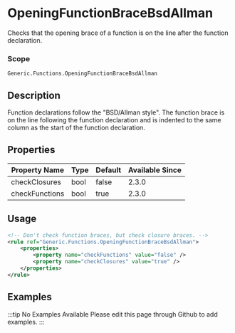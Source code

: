 # OpeningFunctionBraceBsdAllman

Checks that the opening brace of a function is on the line after the function declaration.

### Scope

`Generic.Functions.OpeningFunctionBraceBsdAllman`

## Description

Function declarations follow the "BSD/Allman style". The function brace is on the line following the function declaration and is indented to the same column as the start of the function declaration.

## Properties

| Property Name  | Type | Default | Available Since |
| -------------- | ---- | ------- | --------------- |
| checkClosures  | bool | false   | 2.3.0           |
| checkFunctions | bool | true    | 2.3.0           |

## Usage

```xml
<!-- Don't check function braces, but check closure braces. -->
<rule ref="Generic.Functions.OpeningFunctionBraceBsdAllman">
    <properties>
        <property name="checkFunctions" value="false" />
        <property name="checkClosures" value="true" />
    </properties>
</rule>
```

## Examples

:::tip No Examples Available
Please edit this page through Github to add examples.
:::